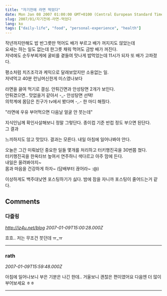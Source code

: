 ```yaml
---
title: "자기전에 라면 먹었다"
date: Mon Jan 08 2007 01:00:00 GMT+0100 (Central European Standard Time)
slug: 2007/01/자기전에-라면-먹었다
lang: ko
tags: ["daily-life", "food", "personal-experience", "health"]
---
```


작년까지만해도 밥 반그릇만 먹어도 배가 부르고 배가 꺼지지도 않았는데  
요새는 하는 일도 없는데 한그릇 채워 먹어도 금방 배가 꺼진다.   
저녁에도 순두부찌게에 굴비를 곁들여 맛나게 밥먹었는데 11시가 되자 또 배가 고파졌다. 

평소처럼 치즈조각과 케익으로 달래보았지만 소용없는 일.  
저녁먹고 40분 런닝머신한게 미스였나보다 

라면을 끓여 먹기로 결심. 안튀긴면과 안성탕면 2개가 보인다.   
안튀겼으면.. 맛없을거 같아서 -_- 안성탕면 선택!  
의학계에 몸담은 친구가 tv에서 봤다며 -,.- 한 마디 해줬다.   

"라면에 우유 부어먹으면 다음날 얼굴 안 붓는데"

지식인님께 확인사살해보니 정말 그렇단다. 종이컵 기준 반컵 정도 부으면 된단다.  
그 결과  

느끼하지도 않고 맛있다. 결과는 모른다. 내일 아침에 일어나봐야 안다.  

오늘은 그간 미뤄놨던 중요한 일들 몇개를 처리하고 터키행진곡을 30번쯤 쳤다.  
터키행진곡을 한옥타브 높여서 연주하니 색다르고 아주 맘에 든다.  
내일은 올려봐야지~  
몸과 마음을 건강하게 하자~ (담배부터 끊어라~ :@)  

이상하게도 백주대낮엔 포스팅하기가 싫다. 밤에 잠을 자니까 포스팅이 줄어드는거 같다.

## Comments

### 다즐링
*http://iz4u.net/blog*
*2007-01-09T15:00:28.000Z*

흐흐.. 저는 무조건 붓던데 ㅠ_ㅠ

---

### rath
*2007-01-09T15:59:48.000Z*

아침에 일어나보니 부은 기분은 나긴 한데.. 거울보니 괜찮은 편이였어요
다음엔 더 많이 부어보세요 ㅎㅎ

---
